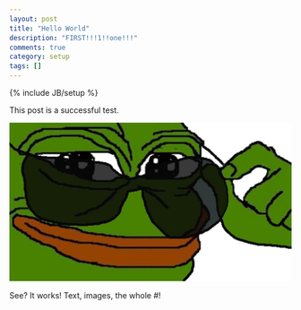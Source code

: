 ```yaml
---
layout: post
title: "Hello World"
description: "FIRST!!!1!!one!!!"
comments: true
category: setup
tags: []
---
```

{% include JB/setup %}

This post is a successful test.


![alt text](https://raw.githubusercontent.com/SilensAngelusNex/silensangelusnex.github.com/master/_images/pepe.jpg "Perhaps one of the least rare Pepes.")


See? It works! Text, images, the whole #!
